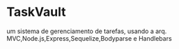 # TaskVault
 um sistema de gerenciamento de tarefas, usando a arq. MVC,Node.js,Express,Sequelize,Bodyparse e Handlebars
